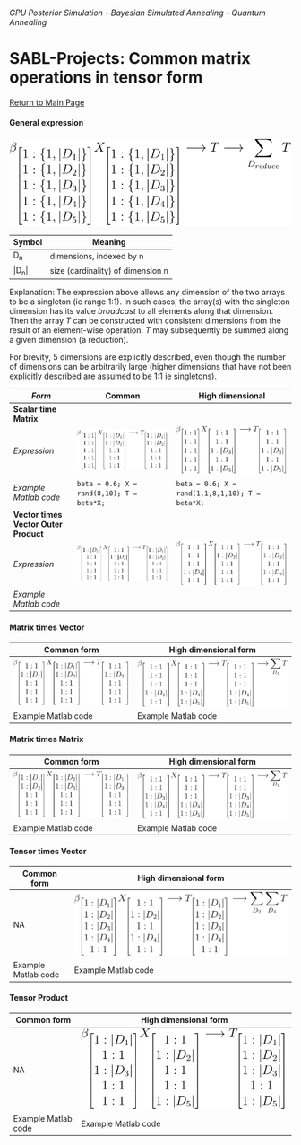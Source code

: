 ###### *GPU Posterior Simulation - Bayesian Simulated Annealing - Quantum Annealing*
# SABL-Projects: Common matrix operations in tensor form
[Return to Main Page](/)
#### General expression

![Tensor](tensormath.svg)


Symbol | Meaning
---- | ------------------------
 D<sub>n</sub>  | dimensions, indexed by n 
 \|D<sub>n</sub>\| | size (cardinality) of dimension n

Explanation:
The expression above allows any dimension of the two arrays to be a singleton (ie range 1:1).  In such cases, the array(s) with the singleton dimension has its value *broadcast* to all elements along that dimension.  Then the array *T* can be constructed with consistent dimensions from the result of an element-wise operation.  *T* may subsequently be summed along a given dimension (a reduction).

For brevity, 5 dimensions are explicitly described, even though the number of dimensions can be arbitrarily large (higher dimensions that have not been explicitly described are assumed to be 1:1 ie singletons).
 
*Form*    | Common | High dimensional
--------- | ------ | ----------------
**Scalar time Matrix** | |
*Expression* | ![Tensor](TensorMath2.svg) | ![Tensor](TensorMath3.svg)
*Example Matlab code* | ```beta = 0.6; X = rand(8,10); T = beta*X;``` | ```beta = 0.6; X = rand(1,1,8,1,10); T = beta*X;```
**Vector times Vector Outer Product** |  | 
*Expression* | ![Tensor](TensorMath4.svg) | ![Tensor](TensorMath5.svg)
*Example Matlab code* |  |

#### Matrix times Vector

Common form | High dimensional form
----------- | ---------------------
![Tensor](TensorMath6.svg) | ![Tensor](TensorMath7.svg)
Example Matlab code | Example Matlab code

#### Matrix times Matrix

Common form | High dimensional form
----------- | ---------------------
![Tensor](TensorMath8.svg) | ![Tensor](TensorMath9.svg)
Example Matlab code | Example Matlab code

#### Tensor times Vector

Common form | High dimensional form
----------- | ---------------------
NA | ![Tensor](TensorMath10.svg)
Example Matlab code | Example Matlab code


#### Tensor Product

Common form | High dimensional form
----------- | ---------------------
NA | ![Tensor](TensorMath11.svg)
Example Matlab code | Example Matlab code

